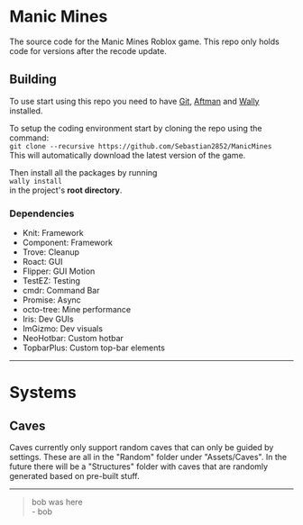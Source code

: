 # Manic Mines
The source code for the Manic Mines Roblox game. This repo only holds code for versions after the recode update.

## Building
To use start using this repo you need to have [Git](https://git-scm.com/), [Aftman](https://github.com/LPGhatguy/aftman) and [Wally](https://wally.run/) installed.

To setup the coding environment start by cloning the repo using the command:  
```git clone --recursive https://github.com/Sebastian2852/ManicMines```  
This will automatically download the latest version of the game.

Then install all the packages by running  
`wally install`  
in the project's **root directory**.  

### Dependencies
- Knit: Framework
- Component: Framework
- Trove: Cleanup
- Roact: GUI
- Flipper: GUI Motion
- TestEZ: Testing
- cmdr: Command Bar
- Promise: Async
- octo-tree: Mine performance
- Iris: Dev GUIs
- ImGizmo: Dev visuals
- NeoHotbar: Custom hotbar
- TopbarPlus: Custom top-bar elements

---

# Systems
## Caves
Caves currently only support random caves that can only be guided by settings. These are all in the "Random" folder under "Assets/Caves". In the future there will be a "Structures" folder with caves that are randomly generated based on pre-built stuff.

---

> bob was here  
> \- bob
